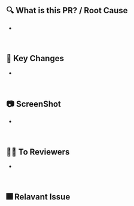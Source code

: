 ## 🔍 What is this PR? / Root Cause

-

<br>

## 🔑 Key Changes

-

<br>

## 📷 ScreenShot

- 

<br>

## 🙏🏻 To Reviewers

- 

<br>


## 🎆 Relavant Issue
